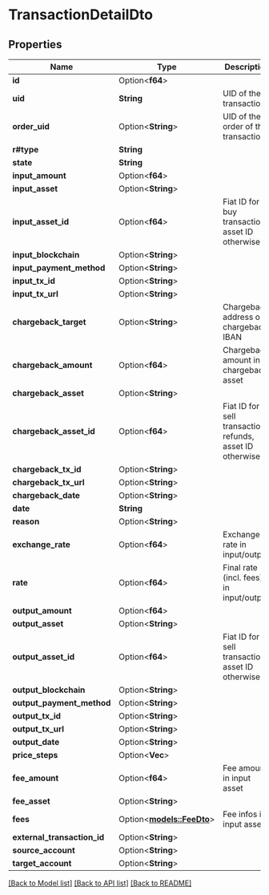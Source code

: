 # TransactionDetailDto

## Properties

Name | Type | Description | Notes
------------ | ------------- | ------------- | -------------
**id** | Option<**f64**> |  | [optional]
**uid** | **String** | UID of the transaction | 
**order_uid** | Option<**String**> | UID of the order of the transaction | [optional]
**r#type** | **String** |  | 
**state** | **String** |  | 
**input_amount** | Option<**f64**> |  | [optional]
**input_asset** | Option<**String**> |  | [optional]
**input_asset_id** | Option<**f64**> | Fiat ID for buy transactions, asset ID otherwise | [optional]
**input_blockchain** | Option<**String**> |  | [optional]
**input_payment_method** | Option<**String**> |  | [optional]
**input_tx_id** | Option<**String**> |  | [optional]
**input_tx_url** | Option<**String**> |  | [optional]
**chargeback_target** | Option<**String**> | Chargeback address or chargeback IBAN | [optional]
**chargeback_amount** | Option<**f64**> | Chargeback amount in chargeback asset | [optional]
**chargeback_asset** | Option<**String**> |  | [optional]
**chargeback_asset_id** | Option<**f64**> | Fiat ID for sell transaction refunds, asset ID otherwise | [optional]
**chargeback_tx_id** | Option<**String**> |  | [optional]
**chargeback_tx_url** | Option<**String**> |  | [optional]
**chargeback_date** | Option<**String**> |  | [optional]
**date** | **String** |  | 
**reason** | Option<**String**> |  | [optional]
**exchange_rate** | Option<**f64**> | Exchange rate in input/output | [optional]
**rate** | Option<**f64**> | Final rate (incl. fees) in input/output | [optional]
**output_amount** | Option<**f64**> |  | [optional]
**output_asset** | Option<**String**> |  | [optional]
**output_asset_id** | Option<**f64**> | Fiat ID for sell transactions, asset ID otherwise | [optional]
**output_blockchain** | Option<**String**> |  | [optional]
**output_payment_method** | Option<**String**> |  | [optional]
**output_tx_id** | Option<**String**> |  | [optional]
**output_tx_url** | Option<**String**> |  | [optional]
**output_date** | Option<**String**> |  | [optional]
**price_steps** | Option<**Vec<String>**> |  | [optional]
**fee_amount** | Option<**f64**> | Fee amount in input asset | [optional]
**fee_asset** | Option<**String**> |  | [optional]
**fees** | Option<[**models::FeeDto**](FeeDto.md)> | Fee infos in input asset | [optional]
**external_transaction_id** | Option<**String**> |  | [optional]
**source_account** | Option<**String**> |  | [optional]
**target_account** | Option<**String**> |  | [optional]

[[Back to Model list]](../README.md#documentation-for-models) [[Back to API list]](../README.md#documentation-for-api-endpoints) [[Back to README]](../README.md)


